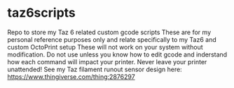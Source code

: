 # taz6scripts
Repo to store my Taz 6 related custom gcode scripts
These are for my personal reference purposes only and relate specifically to my Taz6 and custom OctoPrint setup
These will not work on your system without modification. Do not use unless you know how to edit gcode and inderstand how each command will impact your printer.
Never leave your printer unattended!
See my Taz filament runout sensor design here: https://www.thingiverse.com/thing:2876297
